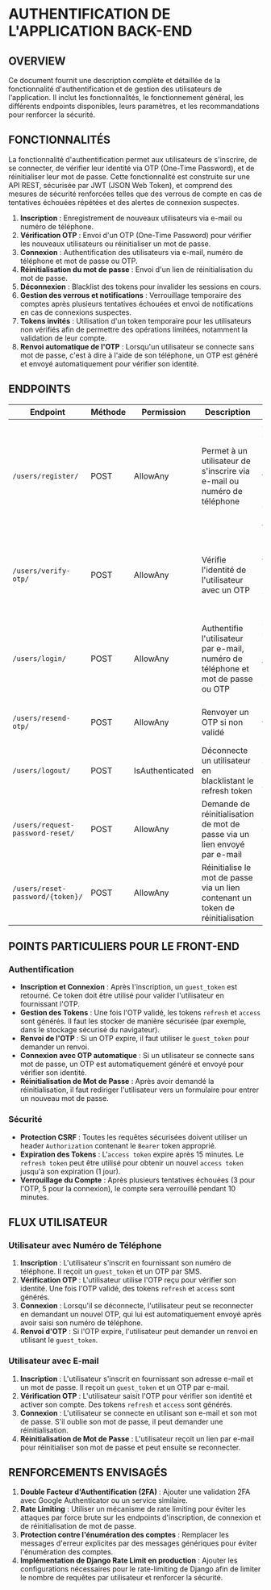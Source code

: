 # AUTHENTIFICATION DE L'APPLICATION BACK-END

## OVERVIEW

Ce document fournit une description complète et détaillée de la fonctionnalité d'authentification et de gestion des utilisateurs de l'application. Il inclut les fonctionnalités, le fonctionnement général, les différents endpoints disponibles, leurs paramètres, et les recommandations pour renforcer la sécurité.

## FONCTIONNALITÉS

La fonctionnalité d'authentification permet aux utilisateurs de s'inscrire, de se connecter, de vérifier leur identité via OTP (One-Time Password), et de réinitialiser leur mot de passe. Cette fonctionnalité est construite sur une API REST, sécurisée par JWT (JSON Web Token), et comprend des mesures de sécurité renforcées telles que des verrous de compte en cas de tentatives échouées répétées et des alertes de connexion suspectes.

1. **Inscription** : Enregistrement de nouveaux utilisateurs via e-mail ou numéro de téléphone.
2. **Vérification OTP** : Envoi d'un OTP (One-Time Password) pour vérifier les nouveaux utilisateurs ou réinitialiser un mot de passe.
3. **Connexion** : Authentification des utilisateurs via e-mail, numéro de téléphone et mot de passe ou OTP.
4. **Réinitialisation du mot de passe** : Envoi d'un lien de réinitialisation du mot de passe.
5. **Déconnexion** : Blacklist des tokens pour invalider les sessions en cours.
6. **Gestion des verrous et notifications** : Verrouillage temporaire des comptes après plusieurs tentatives échouées et envoi de notifications en cas de connexions suspectes.
7. **Tokens invités** : Utilisation d'un token temporaire pour les utilisateurs non vérifiés afin de permettre des opérations limitées, notamment la validation de leur compte.
8. **Renvoi automatique de l'OTP** : Lorsqu'un utilisateur se connecte sans mot de passe, c'est à dire à l'aide de son téléphone, un OTP est généré et envoyé automatiquement pour vérifier son identité.

## ENDPOINTS

| Endpoint                         | Méthode | Permission      | Description                                                                      | Paramètres                                                                                                                                     | Réponse                                                                                   |
| -------------------------------- | ------- | --------------- | -------------------------------------------------------------------------------- | ---------------------------------------------------------------------------------------------------------------------------------------------- | ----------------------------------------------------------------------------------------- |
| `/users/register/`               | POST    | AllowAny        | Permet à un utilisateur de s'inscrire via e-mail ou numéro de téléphone          | `email` : Adresse e-mail (optionnel) `phone_number` : Numéro de téléphone (optionnel) `password` : Mot de passe (requis si `email` est fourni) | `guest_token` : Token temporaire `message` : Confirmation d'inscription et envoi d'OTP    |
| `/users/verify-otp/`             | POST    | AllowAny        | Vérifie l'identité de l'utilisateur avec un OTP                                  | Headers: `Authorization` : `Bearer {guest_token}` `otp` : Code OTP envoyé à l'utilisateur                                                      | `message` : Confirmation de vérification `refresh` : Token JWT `access` : Token JWT       |
| `/users/login/`                  | POST    | AllowAny        | Authentifie l'utilisateur par e-mail, numéro de téléphone et mot de passe ou OTP | `email` : Adresse e-mail `phone_number` : Numéro de téléphone `password` : Mot de passe (optionnel)                                            | `refresh` : Token JWT `access` : Token JWT `guest_token` : Token temporaire si OTP requis |
| `/users/resend-otp/`             | POST    | AllowAny        | Renvoyer un OTP si non validé                                                    | Headers: `Authorization` : `Bearer {guest_token}`                                                                                              | `message` : Confirmation de renvoi d'OTP                                                  |
| `/users/logout/`                 | POST    | IsAuthenticated | Déconnecte un utilisateur en blacklistant le refresh token                       | `refresh_token` : Token de rafraîchissement à blacklister                                                                                      | `message` : Confirmation de déconnexion                                                   |
| `/users/request-password-reset/` | POST    | AllowAny        | Demande de réinitialisation de mot de passe via un lien envoyé par e-mail        | `email` : Adresse e-mail de l'utilisateur                                                                                                      | `message` : Confirmation d'envoi d'e-mail de réinitialisation                             |
| `/users/reset-password/{token}/` | POST    | AllowAny        | Réinitialise le mot de passe via un lien contenant un token de réinitialisation  | `new_password` : Nouveau mot de passe                                                                                                          | `message` : Confirmation de réinitialisation du mot de passe                              |

## POINTS PARTICULIERS POUR LE FRONT-END

### Authentification

- **Inscription et Connexion** : Après l'inscription, un `guest_token` est retourné. Ce token doit être utilisé pour valider l'utilisateur en fournissant l'OTP.
- **Gestion des Tokens** : Une fois l'OTP validé, les tokens `refresh` et `access` sont générés. Il faut les stocker de manière sécurisée (par exemple, dans le stockage sécurisé du navigateur).
- **Renvoi de l'OTP** : Si un OTP expire, il faut utiliser le `guest_token` pour demander un renvoi.
- **Connexion avec OTP automatique** : Si un utilisateur se connecte sans mot de passe, un OTP est automatiquement généré et envoyé pour vérifier son identité.
- **Réinitialisation de Mot de Passe** : Après avoir demandé la réinitialisation, il faut rediriger l'utilisateur vers un formulaire pour entrer un nouveau mot de passe.

### Sécurité

- **Protection CSRF** : Toutes les requêtes sécurisées doivent utiliser un header `Authorization` contenant le `Bearer` token approprié.
- **Expiration des Tokens** : L'`access token` expire après 15 minutes. Le `refresh token` peut être utilisé pour obtenir un nouvel `access token` jusqu'à son expiration (1 jour).
- **Verrouillage du Compte** : Après plusieurs tentatives échouées (3 pour l'OTP, 5 pour la connexion), le compte sera verrouillé pendant 10 minutes.

## FLUX UTILISATEUR

### Utilisateur avec Numéro de Téléphone

1. **Inscription** : L'utilisateur s'inscrit en fournissant son numéro de téléphone. Il reçoit un `guest_token` et un OTP par SMS.
2. **Vérification OTP** : L'utilisateur utilise l'OTP reçu pour vérifier son identité. Une fois l'OTP validé, des tokens `refresh` et `access` sont générés.
3. **Connexion** : Lorsqu'il se déconnecte, l'utilisateur peut se reconnecter en demandant un nouvel OTP, qui lui est automatiquement envoyé après avoir saisi son numéro de téléphone.
4. **Renvoi d'OTP** : Si l'OTP expire, l'utilisateur peut demander un renvoi en utilisant le `guest_token`.

### Utilisateur avec E-mail

1. **Inscription** : L'utilisateur s'inscrit en fournissant son adresse e-mail et un mot de passe. Il reçoit un `guest_token` et un OTP par e-mail.
2. **Vérification OTP** : L'utilisateur saisit l'OTP pour vérifier son identité et activer son compte. Des tokens `refresh` et `access` sont générés.
3. **Connexion** : L'utilisateur se connecte en utilisant son e-mail et son mot de passe. S'il oublie son mot de passe, il peut demander une réinitialisation.
4. **Réinitialisation de Mot de Passe** : L'utilisateur reçoit un lien par e-mail pour réinitialiser son mot de passe et peut ensuite se reconnecter.

## RENFORCEMENTS ENVISAGÉS

1. **Double Facteur d'Authentification (2FA)** : Ajouter une validation 2FA avec Google Authenticator ou un service similaire.
2. **Rate Limiting** : Utiliser un mécanisme de rate limiting pour éviter les attaques par force brute sur les endpoints d'inscription, de connexion et de réinitialisation de mot de passe.
3. **Protection contre l'énumération des comptes** : Remplacer les messages d'erreur explicites par des messages génériques pour éviter l'énumération des comptes.
4. **Implémentation de Django Rate Limit en production** : Ajouter les configurations nécessaires pour le rate-limiting de Django afin de limiter le nombre de requêtes par utilisateur et renforcer la sécurité.
